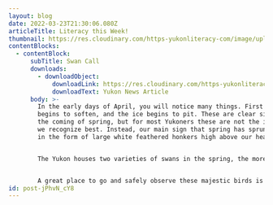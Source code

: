 ```yaml
---
layout: blog
date: 2022-03-23T21:30:06.080Z
articleTitle: Literacy this Week!
thumbnail: https://res.cloudinary.com/https-yukonliteracy-com/image/upload/q_35/v1648528829/screen-shot-2022-03-25-at-2.28.11-pm_nqshu5.png
contentBlocks:
  - contentBlock:
      subTitle: Swan Call
      downloads:
        - downloadObject:
            downloadLink: https://res.cloudinary.com/https-yukonliteracy-com/image/upload/v1648528930/march-23_k3xhqh.pdf
            downloadText: Yukon News Article
      body: >-
        In the early days of April, you will notice many things. First the snow
        begins to soften, and the ice begins to pit. These are clear signs of
        the coming of spring, but for most Yukoners these are not the indicators
        we recognize best. Instead, our main sign that spring has sprung, comes
        in the form of large white feathered honkers high above our heads. 


        The Yukon houses two varieties of swans in the spring, the more abundant Trumpeter Swan, and the similarly colored Tundra Swan. The open plots of river mouths swell with bolstered numbers of these large birds, as they make their way north to their summer feeding and breeding grounds along the arctic coastline. They use the Yukon River and Tagish River as a main travel corridor to find much needed rest and food along their long journey back north. 


        A great place to go and safely observe these majestic birds is Swan Haven on Marsh Lake, they have a great set up to view them from a safe distance. Other alternatives for viewing are Johnsons Crossing Bridge on your way to Tagish, or the mouth of the Yukon River into Lake Labarge near Horse Creek. Regardless of where you are viewing them be mindful of your distance, and be sure to snap a few pictures of these majestic birds.
id: post-jPhvN_cY8
---
```

